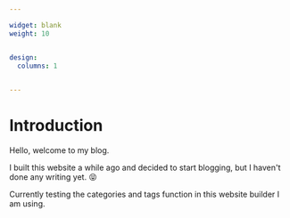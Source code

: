 ```yaml
---

widget: blank
weight: 10


design:
  columns: 1
  

---
```


# Introduction

Hello, welcome to my blog. 

I built this website a while ago and decided to start blogging, but I haven't done any writing yet. 😝

Currently testing the categories and tags function in this website builder I am using.

